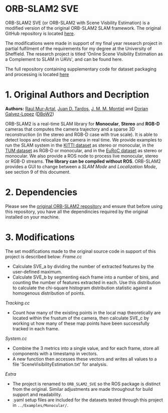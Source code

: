 # ORB-SLAM2 SVE
ORB-SLAM2 SVE (or ORB-SLAM2 with Scene Visbility Estimation) is a modified version of the original ORB-SLAM2 SLAM framework. The original GitHub repository is located [here](https://github.com/raulmur/ORB_SLAM2). 

The modifications were made in support of my final year research project in partial fulfilment of the requirements for my degree at the University of Sheffield. The research project is titled 'Online Scene Visibility Estimation as a Complement to SLAM in UAVs', and can be found here.

The full repository containing supplementary code for dataset packaging and processing is located [here](https://github.com/rdehaggart1/sceneVisibilityInSLAM)

# 1. Original Authors and Decription

**Authors:** [Raul Mur-Artal](http://webdiis.unizar.es/~raulmur/), [Juan D. Tardos](http://webdiis.unizar.es/~jdtardos/), [J. M. M. Montiel](http://webdiis.unizar.es/~josemari/) and [Dorian Galvez-Lopez](http://doriangalvez.com/) ([DBoW2](https://github.com/dorian3d/DBoW2))

ORB-SLAM2 is a real-time SLAM library for **Monocular**, **Stereo** and **RGB-D** cameras that computes the camera trajectory and a sparse 3D reconstruction (in the stereo and RGB-D case with true scale). It is able to detect loops and relocalize the camera in real time. We provide examples to run the SLAM system in the [KITTI dataset](http://www.cvlibs.net/datasets/kitti/eval_odometry.php) as stereo or monocular, in the [TUM dataset](http://vision.in.tum.de/data/datasets/rgbd-dataset) as RGB-D or monocular, and in the [EuRoC dataset](http://projects.asl.ethz.ch/datasets/doku.php?id=kmavvisualinertialdatasets) as stereo or monocular. We also provide a ROS node to process live monocular, stereo or RGB-D streams. **The library can be compiled without ROS**. ORB-SLAM2 provides a GUI to change between a *SLAM Mode* and *Localization Mode*, see section 9 of this document.

# 2. Dependencies

Please see the [original ORB-SLAM2 repository](https://github.com/raulmur/ORB_SLAM2) and ensure that before using this repository, you have all the dependincies required by the original installed on your machine.

# 3. Modifications

The set modifications made to the original source code in support of this project is described below:
<i>Frame.cc</i>
- Calculate SVE_a by dividing the number of extracted features by the user-defined maximum.
- Calculate SVE_b by segmenting each frame into a number of bins, and counting the number of features extracted in each. Use this distribution to calculate the chi-square histogram distribution statistic against a homogenous distribution of points.

<i>Tracking.cc</i>
- Count how many of the existing points in the local map theoretically are located within the frustum of the camera, then calculate SVE_c by working ut how many of these map points have been successfully tracked in each frame.

<i>System.cc</i>
- Combine the 3 metrics into a single value, and for each frame, store all components with a timestamp in vectors. 
- A new function then accesses these vectors and writes all values to a file 'SceneVisibilityEstimation.txt' for analysis.

<i>Extra</i>
- The project is renamed to `ORB_SLAM2_SVE` so the ROS package is distinct from the original. Similar adjustments are made throughout for build support and readability. 
- .yaml setup files are included for the datasets tested through this project in `../Examples/Monocular/`.
 
